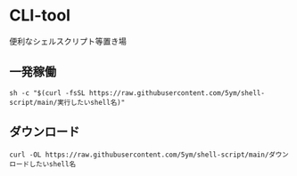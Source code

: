 # CLI-tool

便利なシェルスクリプト等置き場

## 一発稼働

```shell
sh -c "$(curl -fsSL https://raw.githubusercontent.com/5ym/shell-script/main/実行したいshell名)"
```

## ダウンロード

```shell
curl -OL https://raw.githubusercontent.com/5ym/shell-script/main/ダウンロードしたいshell名
```
